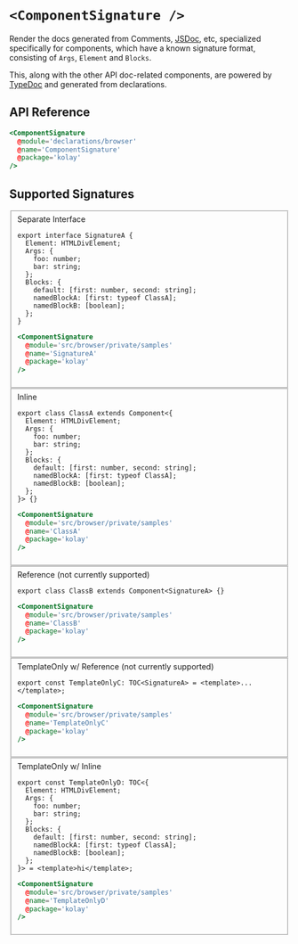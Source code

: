 # `<ComponentSignature />`

Render the docs generated from Comments, [JSDoc](https://jsdoc.app/), etc, specialized specifically for components, which have a known signature format, consisting of `Args`, `Element` and `Blocks`.

This, along with the other API doc-related components, are powered by [TypeDoc](https://typedoc.org/) and generated from declarations.

## API Reference

```hbs live no-shadow
<ComponentSignature
  @module='declarations/browser'
  @name='ComponentSignature'
  @package='kolay'
/>
```

## Supported Signatures

<fieldset>
  <summary>Separate Interface</summary>

```gts
export interface SignatureA {
  Element: HTMLDivElement;
  Args: {
    foo: number;
    bar: string;
  };
  Blocks: {
    default: [first: number, second: string];
    namedBlockA: [first: typeof ClassA];
    namedBlockB: [boolean];
  };
}
```

```hbs live no-shadow preview below
<ComponentSignature
  @module='src/browser/private/samples'
  @name='SignatureA'
  @package='kolay'
/>
```

</fieldset>

<fieldset>
  <summary>Inline</summary>

```gts
export class ClassA extends Component<{
  Element: HTMLDivElement;
  Args: {
    foo: number;
    bar: string;
  };
  Blocks: {
    default: [first: number, second: string];
    namedBlockA: [first: typeof ClassA];
    namedBlockB: [boolean];
  };
}> {}
```

```hbs live no-shadow preview below
<ComponentSignature
  @module='src/browser/private/samples'
  @name='ClassA'
  @package='kolay'
/>
```

</fieldset>

<fieldset>
  <summary>Reference (not currently supported)</summary>

```gts
export class ClassB extends Component<SignatureA> {}
```

```hbs live no-shadow
<ComponentSignature
  @module='src/browser/private/samples'
  @name='ClassB'
  @package='kolay'
/>
```

</fieldset>

<fieldset>
  <summary>TemplateOnly w/ Reference (not currently supported)</summary>

```gts
export const TemplateOnlyC: TOC<SignatureA> = <template>...</template>;
```

```hbs live no-shadow
<ComponentSignature
  @module='src/browser/private/samples'
  @name='TemplateOnlyC'
  @package='kolay'
/>
```

</fieldset>

<fieldset>
  <summary>TemplateOnly w/ Inline</summary>

```gts
export const TemplateOnlyD: TOC<{
  Element: HTMLDivElement;
  Args: {
    foo: number;
    bar: string;
  };
  Blocks: {
    default: [first: number, second: string];
    namedBlockA: [first: typeof ClassA];
    namedBlockB: [boolean];
  };
}> = <template>hi</template>;
```

```hbs live no-shadow preview below
<ComponentSignature
  @module='src/browser/private/samples'
  @name='TemplateOnlyD'
  @package='kolay'
/>
```

</fieldset>
